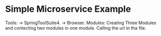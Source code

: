 # Simple Microservice Example

Tools:
-> SpringToolSuite4.
-> Browser.
Modules:
Creating  Three Modules and contecting two modules in  one module.
Calling the url in tha file.
